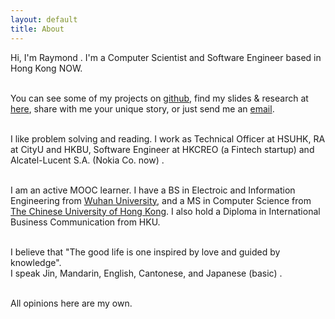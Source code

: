 ```yaml
---
layout: default
title: About
---
```

Hi, I'm Raymond . I'm a Computer Scientist and Software Engineer based in Hong Kong NOW.   
<br>  

You can see some of my projects on [github](https://github.com/muyun), find my slides & research at [here](http://muyun.github.io/research/), share with me your unique story, or just send me an [email](mailto:wenlzhao@gmail.com).  
<br>  

I like problem solving and reading. I work as Technical Officer at HSUHK, RA at CityU and HKBU, Software Engineer at HKCREO (a Fintech startup) and Alcatel-Lucent S.A. (Nokia Co. now) .   
<br>    

I am an active MOOC learner. I have a BS in Electroic and Information Engineering from [Wuhan University](https://www.sciencemag.org/collections/celebrating-125-years-academic-excellence-wuhan-university-1893-2018?fbclid=IwAR0RzFSkpxaI8wk61JDnE7p6SWr7SlKXLyoFHkrg4-iqKGiRyE2gZfaGl8s), and a MS in Computer Science from [The Chinese University of Hong Kong](http://www.cuhk.edu.hk/english/index.html). I also hold a Diploma in International Business Communication from HKU.   
<br>  

I believe that "The good life is one inspired by love and guided by knowledge".  
I speak Jin, Mandarin, English, Cantonese, and Japanese (basic) .  
<br>   


All opinions here are my own.  

